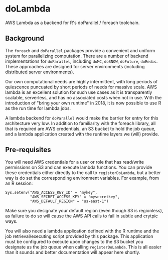 # doLambda

AWS Lambda as a backend for R's doParallel / foreach toolchain.

## Background

The `foreach` and `doParallel` packages provide a convenient and uniform system 
for parallelizing computation. There are a number of backend implementations 
for `doParallel`, including `doMC`, `doSNOW`, `doFuture`, `doRedis`. These 
approaches are designed for server environments (including distributed server 
environments). 

Our own computational needs are highly intermittent, with long periods of 
quiescence puncuated by short periods of needs for massive scale. 
AWS lambda is an excellent solution for such use cases as it is transparently 
scalable, serverless, and has no associated costs when not in use. With the 
introduction of "bring your own runtime" in 2018, it is now possible to use 
R as the run time for lambda jobs.

A lambda backend for `doParallel` would make the barrier for entry for this 
architecture very low. In addition to familiarity with the foreach library, 
all that is required are AWS credentials, an S3 bucket to hold the job queue,
and a lambda application created with the runtime layers we (will) provide.

## Pre-requisites

You will need AWS credentials for a user or role that has read/write permissions
on S3 and can execute lambda functions. You can provide these credentials either 
directly to the call to `registerDoLambda`, but a better way is do set the 
corresponding environment variables. For example, from an R session:

```
Sys.setenv("AWS_ACCESS_KEY_ID" = "mykey",
           "AWS_SECRET_ACCESS_KEY" = "mysecretkey",
           "AWS_DEFAULT_REGION" = "us-east-1")
```

Make sure you designate your default region (even though S3 is regionless), as 
failure to do so will cause the AWS API calls to fail in subtle and crytpic 
ways.

You will also need a lambda application defined with the R runtime and the 
job retrieval/executing script provided by this package. This application must 
be configured to execute upon changes to the S3 bucket you designate as the 
job queue when calling `registerDoLambda`. This is all easier than it sounds 
and better documentation will appear here shortly.

